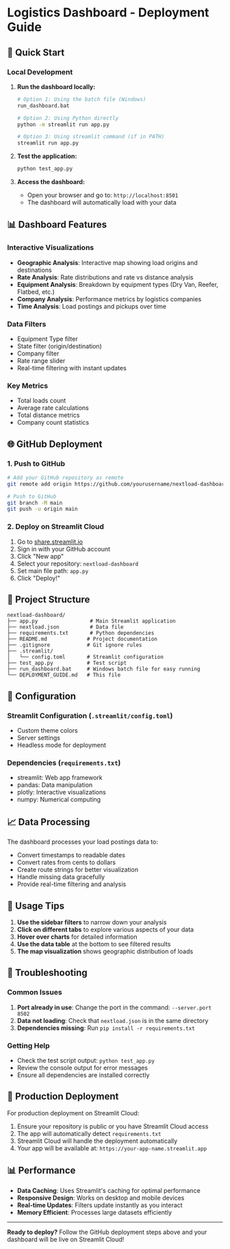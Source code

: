 # Logistics Dashboard - Deployment Guide

## 🚀 Quick Start

### Local Development
1. **Run the dashboard locally:**
   ```bash
   # Option 1: Using the batch file (Windows)
   run_dashboard.bat
   
   # Option 2: Using Python directly
   python -m streamlit run app.py
   
   # Option 3: Using streamlit command (if in PATH)
   streamlit run app.py
   ```

2. **Test the application:**
   ```bash
   python test_app.py
   ```

3. **Access the dashboard:**
   - Open your browser and go to: `http://localhost:8501`
   - The dashboard will automatically load with your data

## 📊 Dashboard Features

### Interactive Visualizations
- **Geographic Analysis**: Interactive map showing load origins and destinations
- **Rate Analysis**: Rate distributions and rate vs distance analysis
- **Equipment Analysis**: Breakdown by equipment types (Dry Van, Reefer, Flatbed, etc.)
- **Company Analysis**: Performance metrics by logistics companies
- **Time Analysis**: Load postings and pickups over time

### Data Filters
- Equipment Type filter
- State filter (origin/destination)
- Company filter
- Rate range slider
- Real-time filtering with instant updates

### Key Metrics
- Total loads count
- Average rate calculations
- Total distance metrics
- Company count statistics

## 🌐 GitHub Deployment

### 1. Push to GitHub
```bash
# Add your GitHub repository as remote
git remote add origin https://github.com/yourusername/nextload-dashboard.git

# Push to GitHub
git branch -M main
git push -u origin main
```

### 2. Deploy on Streamlit Cloud
1. Go to [share.streamlit.io](https://share.streamlit.io)
2. Sign in with your GitHub account
3. Click "New app"
4. Select your repository: `nextload-dashboard`
5. Set main file path: `app.py`
6. Click "Deploy!"

## 📁 Project Structure
```
nextload-dashboard/
├── app.py                 # Main Streamlit application
├── nextload.json          # Data file
├── requirements.txt       # Python dependencies
├── README.md             # Project documentation
├── .gitignore            # Git ignore rules
├── .streamlit/
│   └── config.toml       # Streamlit configuration
├── test_app.py           # Test script
├── run_dashboard.bat     # Windows batch file for easy running
└── DEPLOYMENT_GUIDE.md   # This file
```

## 🔧 Configuration

### Streamlit Configuration (`.streamlit/config.toml`)
- Custom theme colors
- Server settings
- Headless mode for deployment

### Dependencies (`requirements.txt`)
- streamlit: Web app framework
- pandas: Data manipulation
- plotly: Interactive visualizations
- numpy: Numerical computing

## 📈 Data Processing

The dashboard processes your load postings data to:
- Convert timestamps to readable dates
- Convert rates from cents to dollars
- Create route strings for better visualization
- Handle missing data gracefully
- Provide real-time filtering and analysis

## 🎯 Usage Tips

1. **Use the sidebar filters** to narrow down your analysis
2. **Click on different tabs** to explore various aspects of your data
3. **Hover over charts** for detailed information
4. **Use the data table** at the bottom to see filtered results
5. **The map visualization** shows geographic distribution of loads

## 🐛 Troubleshooting

### Common Issues
1. **Port already in use**: Change the port in the command: `--server.port 8502`
2. **Data not loading**: Check that `nextload.json` is in the same directory
3. **Dependencies missing**: Run `pip install -r requirements.txt`

### Getting Help
- Check the test script output: `python test_app.py`
- Review the console output for error messages
- Ensure all dependencies are installed correctly

## 🚀 Production Deployment

For production deployment on Streamlit Cloud:
1. Ensure your repository is public or you have Streamlit Cloud access
2. The app will automatically detect `requirements.txt`
3. Streamlit Cloud will handle the deployment automatically
4. Your app will be available at: `https://your-app-name.streamlit.app`

## 📊 Performance

- **Data Caching**: Uses Streamlit's caching for optimal performance
- **Responsive Design**: Works on desktop and mobile devices
- **Real-time Updates**: Filters update instantly as you interact
- **Memory Efficient**: Processes large datasets efficiently

---

**Ready to deploy?** Follow the GitHub deployment steps above and your dashboard will be live on Streamlit Cloud!
